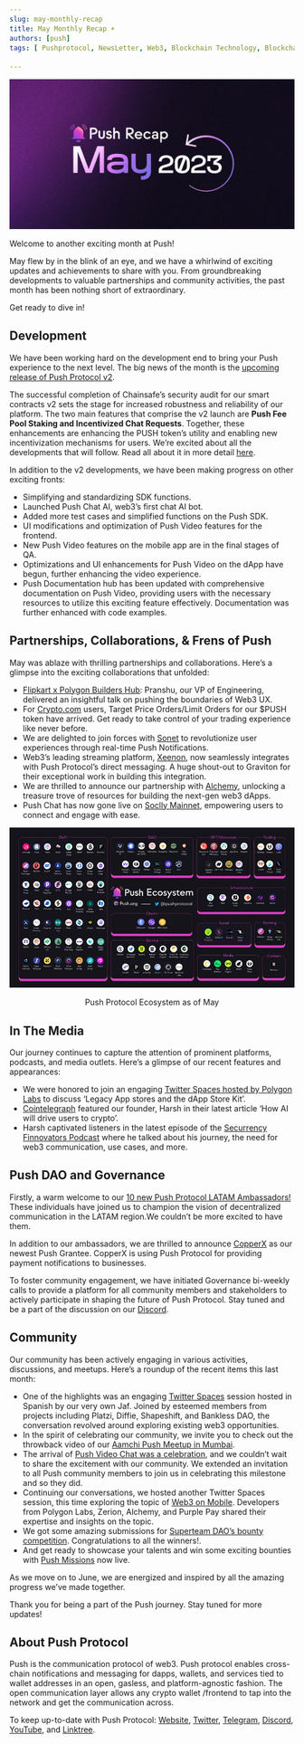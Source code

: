 ```yaml
---
slug: may-monthly-recap
title: May Monthly Recap ☀️
authors: [push]
tags: [ Pushprotocol, NewsLetter, Web3, Blockchain Technology, Blockchain Development]

---
```


![May Recap](./may.webp)

Welcome to another exciting month at Push!

May flew by in the blink of an eye, and we have a whirlwind of exciting updates and achievements to share with you. From groundbreaking developments to valuable partnerships and community activities, the past month has been nothing short of extraordinary.

Get ready to dive in!

## Development

We have been working hard on the development end to bring your Push experience to the next level. The big news of the month is the [upcoming release of Push Protocol v2](https://twitter.com/pushprotocol/status/1663910676513816578).

The successful completion of Chainsafe’s security audit for our smart contracts v2 sets the stage for increased robustness and reliability of our platform. The two main features that comprise the v2 launch are <b>Push Fee Pool Staking and Incentivized Chat Requests</b>. Together, these enhancements are enhancing the PUSH token’s utility and enabling new incentivization mechanisms for users. We’re excited about all the developments that will follow. Read all about it in more detail [here](https://medium.com/push-protocol/push-protocol-v2-fee-pool-incentivized-chats-launching-in-june-959a3eab4966).

In addition to the v2 developments, we have been making progress on other exciting fronts:

- Simplifying and standardizing SDK functions.
- Launched Push Chat AI, web3’s first chat AI bot.
- Added more test cases and simplified functions on the Push SDK.
- UI modifications and optimization of Push Video features for the frontend.
- New Push Video features on the mobile app are in the final stages of QA.
- Optimizations and UI enhancements for Push Video on the dApp have begun, further enhancing the video experience.
- Push Documentation hub has been updated with comprehensive documentation on Push Video, providing users with the necessary resources to utilize this exciting feature effectively. Documentation was further enhanced with code examples.

## Partnerships, Collaborations, & Frens of Push

May was ablaze with thrilling partnerships and collaborations. Here’s a glimpse into the exciting collaborations that unfolded:

- [Flipkart x Polygon Builders Hub](https://twitter.com/0xPolygonDevs/status/1651248748452880384?s=20): Pranshu, our VP of Engineering, delivered an insightful talk on pushing the boundaries of Web3 UX.
- For [Crypto.com](https://twitter.com/pushprotocol/status/1653383852583448577?s=20) users, Target Price Orders/Limit Orders for our $PUSH token have arrived. Get ready to take control of your trading experience like never before.
- We are delighted to join forces with [Sonet](https://twitter.com/pushprotocol/status/1653383852583448577?s=20) to revolutionize user experiences through real-time Push Notifications.
- Web3’s leading streaming platform, [Xeenon](https://twitter.com/pushprotocol/status/1653383852583448577?s=20), now seamlessly integrates with Push Protocol’s direct messaging. A huge shout-out to Graviton for their exceptional work in building this integration.
- We are thrilled to announce our partnership with [Alchemy](https://twitter.com/pushprotocol/status/1661046782422560771?s=20), unlocking a treasure trove of resources for building the next-gen web3 dApps.
- Push Chat has now gone live on [Soclly Mainnet](https://twitter.com/pushprotocol/status/1661069485594345472?s=20), empowering users to connect and engage with ease.

![Ecosystem](./may-ecosystem.webp)
<center>Push Protocol Ecosystem as of May</center>

## In The Media

Our journey continues to capture the attention of prominent platforms, podcasts, and media outlets. Here’s a glimpse of our recent features and appearances:

- We were honored to join an engaging [Twitter Spaces hosted by Polygon Labs](https://twitter.com/pushprotocol/status/1654023778559578113?s=20) to discuss ‘Legacy App stores and the dApp Store Kit’.
- [Cointelegraph](https://twitter.com/pushprotocol/status/1656300746953084928?s=20) featured our founder, Harsh in their latest article ‘How AI will drive users to crypto’.
- Harsh captivated listeners in the latest episode of the [Securrency Finnovators Podcast](https://twitter.com/pushprotocol/status/1657024343279321095?s=20) where he talked about his journey, the need for web3 communication, use cases, and more.

## Push DAO and Governance

Firstly, a warm welcome to our [10 new Push Protocol LATAM Ambassadors!](https://twitter.com/pushprotocol/status/1653066991928852480?s=20) These individuals have joined us to champion the vision of decentralized communication in the LATAM region.We couldn’t be more excited to have them.

In addition to our ambassadors, we are thrilled to announce [CopperX](https://twitter.com/CopperxHQ/status/1656980548852793348?t=X-Fn-Tmg-8wvtYOafpfMlQ&s=19) as our newest Push Grantee. CopperX is using Push Protocol for providing payment notifications to businesses.

To foster community engagement, we have initiated Governance bi-weekly calls to provide a platform for all community members and stakeholders to actively participate in shaping the future of Push Protocol. Stay tuned and be a part of the discussion on our [Discord](https://discord.com/invite/pushprotocol).

## Community
Our community has been actively engaging in various activities, discussions, and meetups. Here’s a roundup of the recent items this last month:

- One of the highlights was an engaging [Twitter Spaces](https://twitter.com/pushprotocol/status/1653457074657820672?s=20) session hosted in Spanish by our very own Jaf. Joined by esteemed members from projects including Platzi, Diffie, Shapeshift, and Bankless DAO, the conversation revolved around exploring existing web3 opportunities.
- In the spirit of celebrating our community, we invite you to check out the throwback video of our [Aamchi Push Meetup in Mumbai](https://twitter.com/pushprotocol/status/1655933488296599553?s=20).
- The arrival of [Push Video Chat was a celebration](https://twitter.com/pushprotocol/status/1656328277903175685), and we couldn’t wait to share the excitement with our community. We extended an invitation to all Push community members to join us in celebrating this milestone and so they did.
- Continuing our conversations, we hosted another Twitter Spaces session, this time exploring the topic of [Web3 on Mobile](https://twitter.com/pushprotocol/status/1659576521919528962?s=20). Developers from Polygon Labs, Zerion, Alchemy, and Purple Pay shared their expertise and insights on the topic.
- We got some amazing submissions for [Superteam DAO’s bounty competition](https://twitter.com/pushprotocol/status/1658119059014025219?s=20). Congratulations to all the winners!.
- And get ready to showcase your talents and win some exciting bounties with [Push Missions](https://twitter.com/pushprotocol/status/1661365701628637186?s=20) now live.

As we move on to June, we are energized and inspired by all the amazing progress we’ve made together.

Thank you for being a part of the Push journey. Stay tuned for more updates!

## About Push Protocol

Push is the communication protocol of web3. Push protocol enables cross-chain notifications and messaging for dapps, wallets, and services tied to wallet addresses in an open, gasless, and platform-agnostic fashion. The open communication layer allows any crypto wallet /frontend to tap into the network and get the communication across.

To keep up-to-date with Push Protocol: [Website](https://push.org/), [Twitter](https://twitter.com/pushprotocol), [Telegram](https://t.me/epnsproject), [Discord](https://discord.gg/pushprotocol), [YouTube](https://www.youtube.com/c/EthereumPushNotificationService), and [Linktree](https://linktr.ee/pushprotocol).
